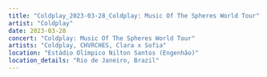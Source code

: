 ```yaml
---
title: "Coldplay_2023-03-28_Coldplay: Music Of The Spheres World Tour"
artist: "Coldplay"
date: 2023-03-28
concert: "Coldplay: Music Of The Spheres World Tour"
artists: "Coldplay, CHVRCHES, Clara x Sofia"
location: "Estádio Olímpico Nilton Santos (Engenhão)"
location_details: "Rio de Janeiro, Brazil"
---
```

